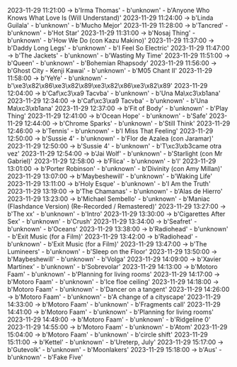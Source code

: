 2023-11-29 11:21:00 -> b'Irma Thomas' - b'unknown' - b'Anyone Who Knows What Love Is (Will Understand)'
2023-11-29 11:24:00 -> b'Linda Guilala' - b'unknown' - b'Mucho Mejor'
2023-11-29 11:28:00 -> b'Tancred' - b'unknown' - b'Hot Star'
2023-11-29 11:31:00 -> b'Nosaj Thing' - b'unknown' - b'How We Do (con Kazu Makino)'
2023-11-29 11:37:00 -> b'Daddy Long Legs' - b'unknown' - b'I Feel So Electric'
2023-11-29 11:47:00 -> b'The Jackets' - b'unknown' - b'Wasting My Time'
2023-11-29 11:51:00 -> b'Queen' - b'unknown' - b'Bohemian Rhapsody'
2023-11-29 11:56:00 -> b'Ghost City - Kenji Kawai' - b'unknown' - b'M05 Chant II'
2023-11-29 11:58:00 -> b'YeYe' - b'unknown' - b'\xe3\x82\x86\xe3\x82\x89\xe3\x82\x86\xe3\x82\x89'
2023-11-29 12:04:00 -> b'Caf\xc3\xa9 Tacvba' - b'unknown' - b'Una Ma\xc3\xb1ana'
2023-11-29 12:34:00 -> b'Caf\xc3\xa9 Tacvba' - b'unknown' - b'Una Ma\xc3\xb1ana'
2023-11-29 12:37:00 -> b'Fit of Body' - b'unknown' - b'Play Thing'
2023-11-29 12:41:00 -> b'Ocean Hope' - b'unknown' - b'Safe'
2023-11-29 12:44:00 -> b'Chrome Sparks' - b'unknown' - b'Still Think'
2023-11-29 12:46:00 -> b'Tennis' - b'unknown' - b'I Miss That Feeling'
2023-11-29 12:50:00 -> b'Sussie 4' - b'unknown' - b'Flor de Azalea (con Jaramar)'
2023-11-29 12:50:00 -> b'Sussie 4' - b'unknown' - b'T\xc3\xb3came otra vez'
2023-11-29 12:54:00 -> b'Jai Wolf' - b'unknown' - b'Starlight (con Mr Gabriel)'
2023-11-29 12:58:00 -> b'Flica' - b'unknown' - b'l'
2023-11-29 13:01:00 -> b'Porter Robinson' - b'unknown' - b'Divinity (con Amy Millan)'
2023-11-29 13:07:00 -> b'Maybeshewill' - b'unknown' - b'Waking Life'
2023-11-29 13:11:00 -> b'Holy Esque' - b'unknown' - b'I Am the Truth'
2023-11-29 13:19:00 -> b'The Chamanas' - b'unknown' - b'Alas de Hierro'
2023-11-29 13:23:00 -> b'Michael Sembello' - b'unknown' - b'Maniac (Flashdance Version) (Re-Recorded / Remastered)'
2023-11-29 13:27:00 -> b'The xx' - b'unknown' - b'Intro'
2023-11-29 13:30:00 -> b'Cigarettes After Sex' - b'unknown' - b'Crush'
2023-11-29 13:34:00 -> b'Seafret' - b'unknown' - b'Oceans'
2023-11-29 13:38:00 -> b'Radiohead' - b'unknown' - b'Exit Music (for a Film)'
2023-11-29 13:42:00 -> b'Radiohead' - b'unknown' - b'Exit Music (for a Film)'
2023-11-29 13:47:00 -> b'The Lumineers' - b'unknown' - b'Sleep on the Floor'
2023-11-29 13:50:00 -> b'Maybeshewill' - b'unknown' - b'Volga'
2023-11-29 14:09:00 -> b'Xavier Martinex' - b'unknown' - b'Sobrevolar'
2023-11-29 14:13:00 -> b'Motoro Faam' - b'unknown' - b'Planning for living rooms'
2023-11-29 14:17:00 -> b'Motoro Faam' - b'unknown' - b'Ice floe ceiling'
2023-11-29 14:18:00 -> b'Motoro Faam' - b'unknown' - b'Dancer on a tangent'
2023-11-29 14:26:00 -> b'Motoro Faam' - b'unknown' - b'A change of a cityscape'
2023-11-29 14:33:00 -> b'Motoro Faam' - b'unknown' - b'Fragments call'
2023-11-29 14:41:00 -> b'Motoro Faam' - b'unknown' - b'Planning for living rooms'
2023-11-29 14:49:00 -> b'Motoro Faam' - b'unknown' - b'Ridgeline 0'
2023-11-29 14:55:00 -> b'Motoro Faam' - b'unknown' - b'Atom'
2023-11-29 15:04:00 -> b'Motoro Faam' - b'unknown' - b'circle shift'
2023-11-29 15:11:00 -> b'Kettel' - b'unknown' - b'Ureterp, July'
2023-11-29 15:17:00 -> b'Gutevolk' - b'unknown' - b'Moonlakers'
2023-11-29 15:18:00 -> b'Aus' - b'unknown' - b'Fake Five'

